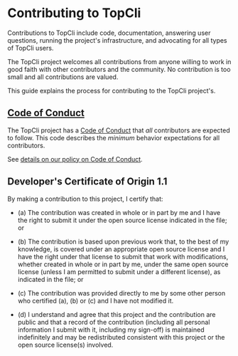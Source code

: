 # Contributing to TopCli

Contributions to TopCli include code, documentation, answering user questions,
running the project's infrastructure, and advocating for all types of TopCli
users.

The TopCli project welcomes all contributions from anyone willing to work in
good faith with other contributors and the community. No contribution is too
small and all contributions are valued.

This guide explains the process for contributing to the TopCli project's.

## [Code of Conduct](https://github.com/TopCli/Governance/blob/main/CODE_OF_CONDUCT.md)

The TopCli project has a
[Code of Conduct](https://github.com/TopCli/Governance/blob/main/CODE_OF_CONDUCT.md)
that *all* contributors are expected to follow. This code describes the
*minimum* behavior expectations for all contributors.

See [details on our policy on Code of Conduct](https://github.com/TopCli/Governance/blob/main/COC_POLICY.md).

<a id="developers-certificate-of-origin"></a>
## Developer's Certificate of Origin 1.1

By making a contribution to this project, I certify that:

* (a) The contribution was created in whole or in part by me and I
  have the right to submit it under the open source license
  indicated in the file; or

* (b) The contribution is based upon previous work that, to the best
  of my knowledge, is covered under an appropriate open source
  license and I have the right under that license to submit that
  work with modifications, whether created in whole or in part
  by me, under the same open source license (unless I am
  permitted to submit under a different license), as indicated
  in the file; or

* (c) The contribution was provided directly to me by some other
  person who certified (a), (b) or (c) and I have not modified
  it.

* (d) I understand and agree that this project and the contribution
  are public and that a record of the contribution (including all
  personal information I submit with it, including my sign-off) is
  maintained indefinitely and may be redistributed consistent with
  this project or the open source license(s) involved.
